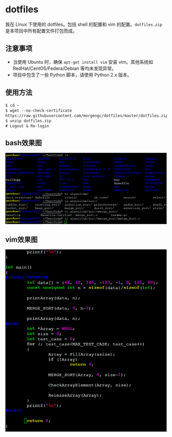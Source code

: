 # dotfiles
我在 Linux 下使用的 dotfiles。包括 shell 的配置和 vim 的配置。`dotfiles.zip` 是本项目中所有配置文件打包而成。

## 注意事项

- 当使用 Ubuntu 时，确保 `apt-get install vim` 安装 vim。其他系统如 RedHat/CentOS/Federa/Debian 等均未发现异常。
- 项目中包含了一些 Python 脚本，请使用 Python 2.x 版本。

## 使用方法

```
$ cd ~
$ wget --no-check-certificate https://raw.githubusercontent.com/morgengc/dotfiles/master/dotfiles.zip
$ unzip dotfiles.zip
# Logout & Re-login
```

## bash效果图

![image](https://github.com/morgengc/dotfiles/blob/master/doc/bash.png)

## vim效果图

![image](https://github.com/morgengc/dotfiles/blob/master/doc/vim.png)

